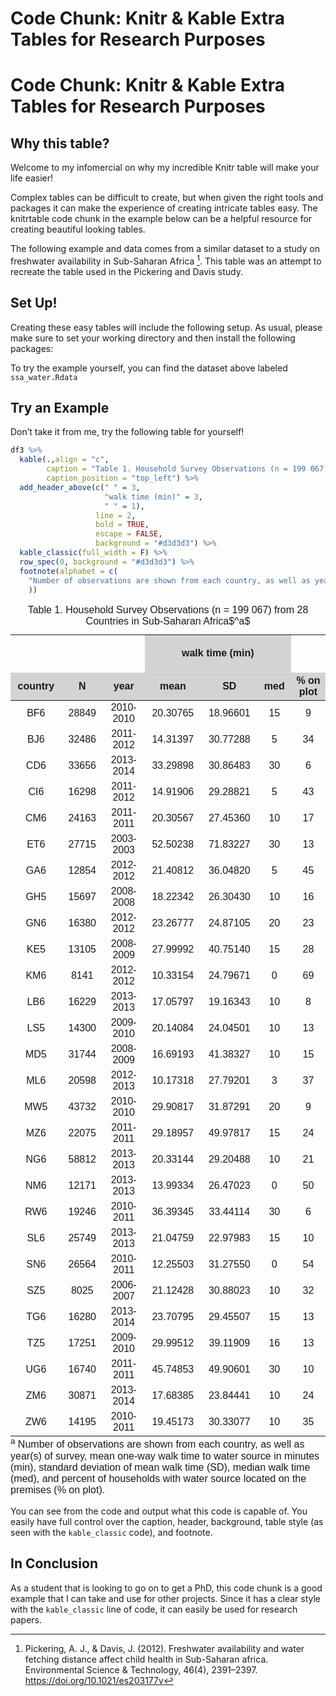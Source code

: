 Code Chunk: Knitr & Kable Extra Tables for Research Purposes
================

# Code Chunk: Knitr & Kable Extra Tables for Research Purposes

## Why this table?

Welcome to my infomercial on why my incredible Knitr table will make
your life easier!

Complex tables can be difficult to create, but when given the right
tools and packages it can make the experience of creating intricate
tables easy. The knitrtable code chunk in the example below can be a
helpful resource for creating beautiful looking tables.

The following example and data comes from a similar dataset to a study
on freshwater availability in Sub-Saharan Africa [^1]. This table was an
attempt to recreate the table used in the Pickering and Davis study.

## Set Up!

Creating these easy tables will include the following setup. As usual,
please make sure to set your working directory and then install the
following packages:

To try the example yourself, you can find the dataset above labeled
`ssa_water.Rdata`

## Try an Example

Don’t take it from me, try the following table for yourself!

``` r
df3 %>%
  kable(.,align = "c", 
        caption = "Table 1. Household Survey Observations (n = 199 067) from 28 Countries in Sub-Saharan Africa$^a$", 
        caption_position = "top_left") %>%
  add_header_above(c(" " = 3, 
                     "walk time (min)" = 3, 
                     " " = 1), 
                   line = 2, 
                   bold = TRUE, 
                   escape = FALSE, 
                   background = "#d3d3d3") %>%
  kable_classic(full_width = F) %>%
  row_spec(0, background = "#d3d3d3") %>%
  footnote(alphabet = c(
    "Number of observations are shown from each country, as well as year(s) of survey, mean one-way walk time to water source in minutes (min), standard deviation of mean walk time (SD), median walk time (med), and percent of households with water source located on the premises (% on plot)." 
    )) 
```

<table class=" lightable-classic" style="font-family: &quot;Arial Narrow&quot;, &quot;Source Sans Pro&quot;, sans-serif; width: auto !important; margin-left: auto; margin-right: auto;border-bottom: 0;">
<caption>
Table 1. Household Survey Observations (n = 199 067) from 28 Countries
in Sub-Saharan Africa$^a$
</caption>
<thead>
<tr>
<th style="empty-cells: hide;border-bottom:hidden;" colspan="3">
</th>
<th style="border-bottom:hidden;padding-bottom:0; padding-left:3px;padding-right:3px;text-align: center; font-weight: bold; padding-right: 4px; padding-left: 4px; background-color: #d3d3d3 !important;" colspan="3">

<div style="border-bottom: 1px solid #ddd; padding-bottom: 5px; ">

walk time (min)

</div>

</th>
<th style="empty-cells: hide;border-bottom:hidden;" colspan="1">
</th>
</tr>
<tr>
<th style="text-align:center;background-color: #d3d3d3 !important;">
country
</th>
<th style="text-align:center;background-color: #d3d3d3 !important;">
N
</th>
<th style="text-align:center;background-color: #d3d3d3 !important;">
year
</th>
<th style="text-align:center;background-color: #d3d3d3 !important;">
mean
</th>
<th style="text-align:center;background-color: #d3d3d3 !important;">
SD
</th>
<th style="text-align:center;background-color: #d3d3d3 !important;">
med
</th>
<th style="text-align:center;background-color: #d3d3d3 !important;">
% on plot
</th>
</tr>
</thead>
<tbody>
<tr>
<td style="text-align:center;">
BF6
</td>
<td style="text-align:center;">
28849
</td>
<td style="text-align:center;">
2010-2010
</td>
<td style="text-align:center;">
20.30765
</td>
<td style="text-align:center;">
18.96601
</td>
<td style="text-align:center;">
15
</td>
<td style="text-align:center;">
9
</td>
</tr>
<tr>
<td style="text-align:center;">
BJ6
</td>
<td style="text-align:center;">
32486
</td>
<td style="text-align:center;">
2011-2012
</td>
<td style="text-align:center;">
14.31397
</td>
<td style="text-align:center;">
30.77288
</td>
<td style="text-align:center;">
5
</td>
<td style="text-align:center;">
34
</td>
</tr>
<tr>
<td style="text-align:center;">
CD6
</td>
<td style="text-align:center;">
33656
</td>
<td style="text-align:center;">
2013-2014
</td>
<td style="text-align:center;">
33.29898
</td>
<td style="text-align:center;">
30.86483
</td>
<td style="text-align:center;">
30
</td>
<td style="text-align:center;">
6
</td>
</tr>
<tr>
<td style="text-align:center;">
CI6
</td>
<td style="text-align:center;">
16298
</td>
<td style="text-align:center;">
2011-2012
</td>
<td style="text-align:center;">
14.91906
</td>
<td style="text-align:center;">
29.28821
</td>
<td style="text-align:center;">
5
</td>
<td style="text-align:center;">
43
</td>
</tr>
<tr>
<td style="text-align:center;">
CM6
</td>
<td style="text-align:center;">
24163
</td>
<td style="text-align:center;">
2011-2011
</td>
<td style="text-align:center;">
20.30567
</td>
<td style="text-align:center;">
27.45360
</td>
<td style="text-align:center;">
10
</td>
<td style="text-align:center;">
17
</td>
</tr>
<tr>
<td style="text-align:center;">
ET6
</td>
<td style="text-align:center;">
27715
</td>
<td style="text-align:center;">
2003-2003
</td>
<td style="text-align:center;">
52.50238
</td>
<td style="text-align:center;">
71.83227
</td>
<td style="text-align:center;">
30
</td>
<td style="text-align:center;">
13
</td>
</tr>
<tr>
<td style="text-align:center;">
GA6
</td>
<td style="text-align:center;">
12854
</td>
<td style="text-align:center;">
2012-2012
</td>
<td style="text-align:center;">
21.40812
</td>
<td style="text-align:center;">
36.04820
</td>
<td style="text-align:center;">
5
</td>
<td style="text-align:center;">
45
</td>
</tr>
<tr>
<td style="text-align:center;">
GH5
</td>
<td style="text-align:center;">
15697
</td>
<td style="text-align:center;">
2008-2008
</td>
<td style="text-align:center;">
18.22342
</td>
<td style="text-align:center;">
26.30430
</td>
<td style="text-align:center;">
10
</td>
<td style="text-align:center;">
16
</td>
</tr>
<tr>
<td style="text-align:center;">
GN6
</td>
<td style="text-align:center;">
16380
</td>
<td style="text-align:center;">
2012-2012
</td>
<td style="text-align:center;">
23.26777
</td>
<td style="text-align:center;">
24.87105
</td>
<td style="text-align:center;">
20
</td>
<td style="text-align:center;">
23
</td>
</tr>
<tr>
<td style="text-align:center;">
KE5
</td>
<td style="text-align:center;">
13105
</td>
<td style="text-align:center;">
2008-2009
</td>
<td style="text-align:center;">
27.99992
</td>
<td style="text-align:center;">
40.75140
</td>
<td style="text-align:center;">
15
</td>
<td style="text-align:center;">
28
</td>
</tr>
<tr>
<td style="text-align:center;">
KM6
</td>
<td style="text-align:center;">
8141
</td>
<td style="text-align:center;">
2012-2012
</td>
<td style="text-align:center;">
10.33154
</td>
<td style="text-align:center;">
24.79671
</td>
<td style="text-align:center;">
0
</td>
<td style="text-align:center;">
69
</td>
</tr>
<tr>
<td style="text-align:center;">
LB6
</td>
<td style="text-align:center;">
16229
</td>
<td style="text-align:center;">
2013-2013
</td>
<td style="text-align:center;">
17.05797
</td>
<td style="text-align:center;">
19.16343
</td>
<td style="text-align:center;">
10
</td>
<td style="text-align:center;">
8
</td>
</tr>
<tr>
<td style="text-align:center;">
LS5
</td>
<td style="text-align:center;">
14300
</td>
<td style="text-align:center;">
2009-2010
</td>
<td style="text-align:center;">
20.14084
</td>
<td style="text-align:center;">
24.04501
</td>
<td style="text-align:center;">
10
</td>
<td style="text-align:center;">
13
</td>
</tr>
<tr>
<td style="text-align:center;">
MD5
</td>
<td style="text-align:center;">
31744
</td>
<td style="text-align:center;">
2008-2009
</td>
<td style="text-align:center;">
16.69193
</td>
<td style="text-align:center;">
41.38327
</td>
<td style="text-align:center;">
10
</td>
<td style="text-align:center;">
15
</td>
</tr>
<tr>
<td style="text-align:center;">
ML6
</td>
<td style="text-align:center;">
20598
</td>
<td style="text-align:center;">
2012-2013
</td>
<td style="text-align:center;">
10.17318
</td>
<td style="text-align:center;">
27.79201
</td>
<td style="text-align:center;">
3
</td>
<td style="text-align:center;">
37
</td>
</tr>
<tr>
<td style="text-align:center;">
MW5
</td>
<td style="text-align:center;">
43732
</td>
<td style="text-align:center;">
2010-2010
</td>
<td style="text-align:center;">
29.90817
</td>
<td style="text-align:center;">
31.87291
</td>
<td style="text-align:center;">
20
</td>
<td style="text-align:center;">
9
</td>
</tr>
<tr>
<td style="text-align:center;">
MZ6
</td>
<td style="text-align:center;">
22075
</td>
<td style="text-align:center;">
2011-2011
</td>
<td style="text-align:center;">
29.18957
</td>
<td style="text-align:center;">
49.97817
</td>
<td style="text-align:center;">
15
</td>
<td style="text-align:center;">
24
</td>
</tr>
<tr>
<td style="text-align:center;">
NG6
</td>
<td style="text-align:center;">
58812
</td>
<td style="text-align:center;">
2013-2013
</td>
<td style="text-align:center;">
20.33144
</td>
<td style="text-align:center;">
29.20488
</td>
<td style="text-align:center;">
10
</td>
<td style="text-align:center;">
21
</td>
</tr>
<tr>
<td style="text-align:center;">
NM6
</td>
<td style="text-align:center;">
12171
</td>
<td style="text-align:center;">
2013-2013
</td>
<td style="text-align:center;">
13.99334
</td>
<td style="text-align:center;">
26.47023
</td>
<td style="text-align:center;">
0
</td>
<td style="text-align:center;">
50
</td>
</tr>
<tr>
<td style="text-align:center;">
RW6
</td>
<td style="text-align:center;">
19246
</td>
<td style="text-align:center;">
2010-2011
</td>
<td style="text-align:center;">
36.39345
</td>
<td style="text-align:center;">
33.44114
</td>
<td style="text-align:center;">
30
</td>
<td style="text-align:center;">
6
</td>
</tr>
<tr>
<td style="text-align:center;">
SL6
</td>
<td style="text-align:center;">
25749
</td>
<td style="text-align:center;">
2013-2013
</td>
<td style="text-align:center;">
21.04759
</td>
<td style="text-align:center;">
22.97983
</td>
<td style="text-align:center;">
15
</td>
<td style="text-align:center;">
10
</td>
</tr>
<tr>
<td style="text-align:center;">
SN6
</td>
<td style="text-align:center;">
26564
</td>
<td style="text-align:center;">
2010-2011
</td>
<td style="text-align:center;">
12.25503
</td>
<td style="text-align:center;">
31.27550
</td>
<td style="text-align:center;">
0
</td>
<td style="text-align:center;">
54
</td>
</tr>
<tr>
<td style="text-align:center;">
SZ5
</td>
<td style="text-align:center;">
8025
</td>
<td style="text-align:center;">
2006-2007
</td>
<td style="text-align:center;">
21.12428
</td>
<td style="text-align:center;">
30.88023
</td>
<td style="text-align:center;">
10
</td>
<td style="text-align:center;">
32
</td>
</tr>
<tr>
<td style="text-align:center;">
TG6
</td>
<td style="text-align:center;">
16280
</td>
<td style="text-align:center;">
2013-2014
</td>
<td style="text-align:center;">
23.70795
</td>
<td style="text-align:center;">
29.45507
</td>
<td style="text-align:center;">
15
</td>
<td style="text-align:center;">
13
</td>
</tr>
<tr>
<td style="text-align:center;">
TZ5
</td>
<td style="text-align:center;">
17251
</td>
<td style="text-align:center;">
2009-2010
</td>
<td style="text-align:center;">
29.99512
</td>
<td style="text-align:center;">
39.11909
</td>
<td style="text-align:center;">
16
</td>
<td style="text-align:center;">
13
</td>
</tr>
<tr>
<td style="text-align:center;">
UG6
</td>
<td style="text-align:center;">
16740
</td>
<td style="text-align:center;">
2011-2011
</td>
<td style="text-align:center;">
45.74853
</td>
<td style="text-align:center;">
49.90601
</td>
<td style="text-align:center;">
30
</td>
<td style="text-align:center;">
10
</td>
</tr>
<tr>
<td style="text-align:center;">
ZM6
</td>
<td style="text-align:center;">
30871
</td>
<td style="text-align:center;">
2013-2014
</td>
<td style="text-align:center;">
17.68385
</td>
<td style="text-align:center;">
23.84441
</td>
<td style="text-align:center;">
10
</td>
<td style="text-align:center;">
24
</td>
</tr>
<tr>
<td style="text-align:center;">
ZW6
</td>
<td style="text-align:center;">
14195
</td>
<td style="text-align:center;">
2010-2011
</td>
<td style="text-align:center;">
19.45173
</td>
<td style="text-align:center;">
30.33077
</td>
<td style="text-align:center;">
10
</td>
<td style="text-align:center;">
35
</td>
</tr>
</tbody>
<tfoot>
<tr>
<td style="padding: 0; " colspan="100%">
<sup>a</sup> Number of observations are shown from each country, as well
as year(s) of survey, mean one-way walk time to water source in minutes
(min), standard deviation of mean walk time (SD), median walk time
(med), and percent of households with water source located on the
premises (% on plot).
</td>
</tr>
</tfoot>
</table>

You can see from the code and output what this code is capable of. You
easily have full control over the caption, header, background, table
style (as seen with the `kable_classic` code), and footnote.

## In Conclusion

As a student that is looking to go on to get a PhD, this code chunk is a
good example that I can take and use for other projects. Since it has a
clear style with the `kable_classic` line of code, it can easily be used
for research papers.

[^1]: Pickering, A. J., & Davis, J. (2012). Freshwater availability and
    water fetching distance affect child health in Sub-Saharan africa.
    Environmental Science &amp; Technology, 46(4), 2391–2397.
    <https://doi.org/10.1021/es203177v>
